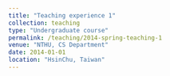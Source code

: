 ```yaml
---
title: "Teaching experience 1"
collection: teaching
type: "Undergraduate course"
permalink: /teaching/2014-spring-teaching-1
venue: "NTHU, CS Department"
date: 2014-01-01
location: "HsinChu, Taiwan"
---
```


<!-- This is a description of a teaching experience. You can use markdown like any other post.

Heading 1
======

Heading 2
======

Heading 3
====== -->